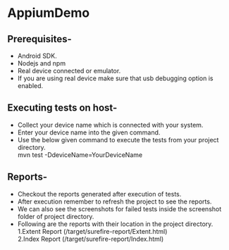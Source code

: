 # AppiumDemo

## Prerequisites-

  * Android SDK.
  * Nodejs and npm
  * Real device connected or emulator.
  * If you are using real device make sure that usb debugging option is enabled.
  
## Executing tests on host-

  * Collect your device name which is connected with your system.
  * Enter your device name into the given command.
  * Use the below given command to execute the tests from your project directory.<br />
    		 mvn test -DdeviceName=YourDeviceName
     
## Reports-

  * Checkout the reports generated after execution of tests.
  * After execution remember to refresh the project to see the reports.
  * We can also see the screenshots for failed tests inside the screenshot folder of project directory.
  * Following are the reports with their location in the project directory.<br />
     		 1.Extent Report (/target/surefire-report/Extent.html)<br />
     		 2.Index Report (/target/surefire-report/Index.html)<br />
  

